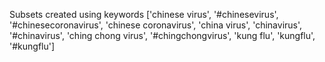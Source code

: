 Subsets created using keywords ['chinese virus', '#chinesevirus', '#chinesecoronavirus', 'chinese coronavirus', 'china virus', 'chinavirus', '#chinavirus', 'ching chong virus', '#chingchongvirus', 'kung flu', 'kungflu', '#kungflu']
